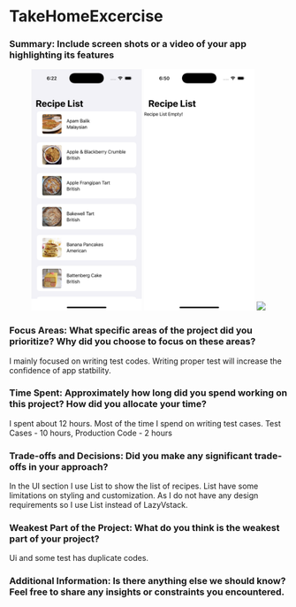 # TakeHomeExcercise

### Summary: Include screen shots or a video of your app highlighting its features

<p align="center">
<img src="https://github.com/oviebd/TakeHomeExcercise/blob/main/Demo/recipe_list.png" width="200"/>
<img src="https://github.com/oviebd/TakeHomeExcercise/blob/main/Demo/recipe_list_empty.png" width="200"/>

<img src="https://github.com/oviebd/TakeHomeExcercise/blob/main/Demo/video_demo.gif" width="200"/>

### Focus Areas: What specific areas of the project did you prioritize? Why did you choose to focus on these areas?

I mainly focused on writing test codes. Writing proper test will increase the confidence of app statbility.

### Time Spent: Approximately how long did you spend working on this project? How did you allocate your time?

I spent about 12 hours. Most of the time I spend on writing test cases. 
Test Cases - 10 hours, 
Production Code - 2 hours

### Trade-offs and Decisions: Did you make any significant trade-offs in your approach?

In the UI section I use List to show the list of recipes. List have some limitations on styling and customization. As I do not have any design requirements so I use List instead of LazyVstack. 

### Weakest Part of the Project: What do you think is the weakest part of your project?

Ui and some test has duplicate codes. 

### Additional Information: Is there anything else we should know? Feel free to share any insights or constraints you encountered.
